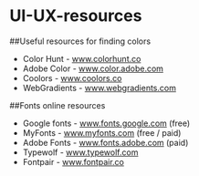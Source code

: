 # UI-UX-resources

##Useful resources for finding colors
- Color Hunt - www.colorhunt.co
- Adobe Color - www.color.adobe.com
- Coolors - www.coolors.co
- WebGradients - www.webgradients.com

##Fonts online resources
- Google fonts - www.fonts.google.com (free)
- MyFonts - www.myfonts.com (free / paid)
- Adobe Fonts - www.fonts.adobe.com (paid)
- Typewolf - www.typewolf.com
- Fontpair - www.fontpair.co


